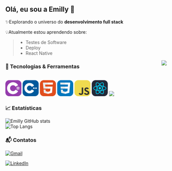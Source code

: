 ## Olá, eu sou a Emilly 👋

✨Explorando o universo do **desenvolvimento full stack**

💡Atualmente estou aprendendo sobre:
> - Testes de Software
> - Deploy
> - React Native
  
<img align="right" height="250" src="https://github.com/user-attachments/assets/12c9588c-37fe-4368-9e97-e22a91e926b8" />

### 🚀 Tecnologias & Ferramentas
<div style="display: inline_block"><br/>

<img height="50" src="https://raw.githubusercontent.com/tandpfun/skill-icons/65dea6c4eaca7da319e552c09f4cf5a9a8dab2c8/icons/CS.svg"/>
<img height="50" src="https://raw.githubusercontent.com/tandpfun/skill-icons/65dea6c4eaca7da319e552c09f4cf5a9a8dab2c8/icons/CPP.svg" />
<img height="50" src="https://raw.githubusercontent.com/tandpfun/skill-icons/65dea6c4eaca7da319e552c09f4cf5a9a8dab2c8/icons/HTML.svg" />
<img height="50" src="https://raw.githubusercontent.com/tandpfun/skill-icons/65dea6c4eaca7da319e552c09f4cf5a9a8dab2c8/icons/CSS.svg" />
<img height="50" src="https://raw.githubusercontent.com/tandpfun/skill-icons/65dea6c4eaca7da319e552c09f4cf5a9a8dab2c8/icons/JavaScript.svg" />
<img height="50" src="https://raw.githubusercontent.com/tandpfun/skill-icons/65dea6c4eaca7da319e552c09f4cf5a9a8dab2c8/icons/React-Dark.svg" />
 <img height="50" src="https://cdn.jsdelivr.net/gh/devicons/devicon@latest/icons/reactnative/reactnative-original-wordmark.svg" />
          
</div>



### 📈 Estatísticas
![Emilly GitHub stats](https://github-readme-stats.vercel.app/api?username=eoliveiraa&show_icons=true&theme=radical)  
![Top Langs](https://github-readme-stats.vercel.app/api/top-langs/?username=eoliveiraa&layout=compact&theme=radical)



### 📬 Contatos
[![Gmail](https://img.shields.io/badge/Gmail-D14836?style=for-the-badge&logo=gmail&logoColor=white)](mailto:eoliveiraadev@gmail.com)

[![LinkedIn](https://img.shields.io/badge/LinkedIn-0077B5?style=for-the-badge&logo=linkedin&logoColor=white)](https://www.linkedin.com/in/eoliveiraa)


